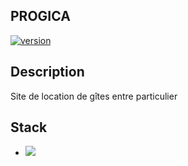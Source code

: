 ## PROGICA 
[![version](https://img.shields.io/badge/version-1.0.0-yellow.svg)](https://semver.org)


## Description
Site de location de gîtes entre particulier

## Stack
* <img src="https://symfony.com/logos/symfony_white_02.png">